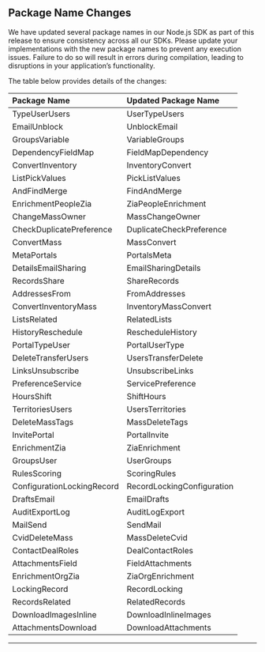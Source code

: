 ## Package Name Changes

We have updated several package names in our Node.js SDK as part of this release to ensure consistency across all our SDKs. Please update your implementations with the new package names to prevent any execution issues.  Failure to do so will result in errors during compilation, leading to disruptions in your application’s functionality.
 
The table below provides details of the changes:

| Package Name | Updated Package Name |
| :------------- | :------------ |
| TypeUserUsers | UserTypeUsers|
| EmailUnblock | UnblockEmail|
| GroupsVariable | VariableGroups|
| DependencyFieldMap | FieldMapDependency|
| ConvertInventory | InventoryConvert|
| ListPickValues | PickListValues|
| AndFindMerge | FindAndMerge|
| EnrichmentPeopleZia | ZiaPeopleEnrichment|
| ChangeMassOwner | MassChangeOwner|
| CheckDuplicatePreference | DuplicateCheckPreference|
| ConvertMass | MassConvert|
| MetaPortals | PortalsMeta|
| DetailsEmailSharing | EmailSharingDetails|
| RecordsShare | ShareRecords|
| AddressesFrom | FromAddresses|
| ConvertInventoryMass | InventoryMassConvert|
| ListsRelated | RelatedLists|
| HistoryReschedule | RescheduleHistory|
| PortalTypeUser | PortalUserType|
| DeleteTransferUsers | UsersTransferDelete|
| LinksUnsubscribe | UnsubscribeLinks|
| PreferenceService | ServicePreference|
| HoursShift | ShiftHours|
| TerritoriesUsers | UsersTerritories|
| DeleteMassTags | MassDeleteTags|
| InvitePortal | PortalInvite|
| EnrichmentZia | ZiaEnrichment|
| GroupsUser | UserGroups|
| RulesScoring | ScoringRules|
| ConfigurationLockingRecord | RecordLockingConfiguration|
| DraftsEmail | EmailDrafts|
| AuditExportLog | AuditLogExport|
| MailSend | SendMail|
| CvidDeleteMass | MassDeleteCvid|
| ContactDealRoles | DealContactRoles|
| AttachmentsField | FieldAttachments|
| EnrichmentOrgZia | ZiaOrgEnrichment|
| LockingRecord | RecordLocking|
| RecordsRelated | RelatedRecords|
| DownloadImagesInline | DownloadInlineImages|
| AttachmentsDownload | DownloadAttachments|

---